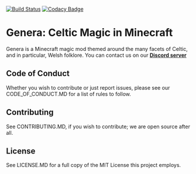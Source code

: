 [![Build Status](https://travis-ci.org/BenjaminSutter/genera.svg?branch=master)](https://travis-ci.org/BenjaminSutter/genera)
[![Codacy Badge](https://api.codacy.com/project/badge/Grade/3d9218579c7248f78fe0344981649d1b)](https://www.codacy.com/app/benjaminsutter/genera?utm_source=github.com&amp;utm_medium=referral&amp;utm_content=BenjaminSutter/genera&amp;utm_campaign=Badge_Grade)

# Genera: Celtic Magic in Minecraft
Genera is a Minecraft magic mod themed around the many facets of Celtic, and in particular, Welsh folklore.
You can contact us on our **[Discord server](https://discord.gg/QCxf2kX)**

## Code of Conduct
Whether you wish to contribute or just report issues, please see our CODE_OF_CONDUCT.MD for a list of rules to follow.

## Contributing
See CONTRIBUTING.MD, if you wish to contribute; we are open source after all.

## License
See LICENSE.MD for a full copy of the MIT License this project employs.